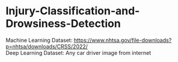 # Injury-Classification-and-Drowsiness-Detection
Machine Learning Dataset: https://www.nhtsa.gov/file-downloads?p=nhtsa/downloads/CRSS/2022/ <br>
Deep Learning Dataset: Any car driver image from internet
